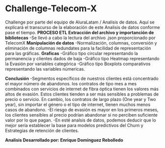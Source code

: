 # Challenge-Telecom-X
Challenge por parte del equipo de AluraLatam / Analisis de datos.
Aquí se explicará el transcurso de la elaboración de este Analisis de datos conforme pase el tiempo.
**PROCESO ETL**
****Extracción del archivo y importanción de bibliotecas****
  -Se llevó a cabo la lectura del archivo .json proporcionado por TelecomX
****Manipulación de datos****
  -Normalización, columnas, conversión y eliminación de columnas redundates para la facilidad de representación para las gráficas.
****Graficas****
  -Gráfico tipo circular representando la permanencia y clientes dados de baja
  -Gráfico tipo Heatmap representando la Evasión por variables categórica
  -Gráfico tipo Boxplots comparativos representando las variables númericas.

**Conclusión**
  -Segmentos específicos de nuestros clientes está concentrado el mayor número de abandonos. los contratos de tipo mes a mes   combinados con servicios de internet de fibra óptica tienen los valores más altos de evasión. Estos clientes tienden a ser más   sensibles a problemas de precio o servicio. En cambio, los contratos de largo plazo (One year y Two year), sin importar el género o   el tipo de internet, tienen muchos menos casos de abandono.
  -El riesgo de evasión es mayor en los primeros meses, los clientes sensibles al precio podrían abandonar si no perciben suficiente valor por lo que pagan.
  -En esté analsis de datos, podemos deducir que lo mejor sería establecer la base para modelos predictivos del Churn y Estrategias de retención de clientes.

**Analisis Desarrollado por: Enrique Domínguez Rebolledo**
